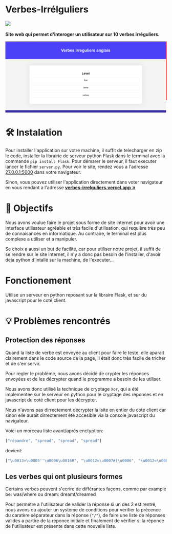 # Verbes-Irrélguliers

<img src="https://skillicons.dev/icons?i=py,flask,js,html,css&perline=12">

**Site web qui permet d'interoger un utilisateur sur 10 verbes irréguliers.**


![](./assets/image.png)


# 🛠️ Instalation

Pour installer l'application sur votre machine, il suffit de telecharger en zip le code, installer la librairie de serveur python Flask dans le terminal avec la commande `pip install Flask`.
Pour démarer le serveur, il faut executer lancer le fichier `server.py`. Pour voir le site, rendez vous a l'adresse [27.0.0.1:5000](27.0.0.1:5000) dans votre navigateur.

Sinon, vous pouvez utiliser l'application directement dans voter navigateur en vous rendant a l'adresse **<a href="https://verbes-irrelguliers.vercel.app/" target="_blank">verbes-irrelguliers.vercel.app ↗️</a>**


# 🎯 Objectifs

Nous avons voulue faire le projet sous forme de site internet pour avoir une interface utilisateur agréable et très facile d'utilisation, qui requière très peu de connaisances en informatique. Au contraire, le terminal est plus complexe a utiliser et a manipuler.

Se choix a aussi un but de facilité, car pour utiliser notre projet, il suffit de se rendre sur le site internet, il n'y a donc pas besoin de l'installer, d'avoir deja python d'intallé sur la machine, de l'executer...


# Fonctionement

Utilise un serveur en python reposant sur la libraire Flask, et sur du javascript pour le coté client.

# 💡 Problèmes rencontrés

## Protection des réponses
Quand la liste de verbe est envoyée au client pour faire le teste, elle aparait clairement dans le code source de la page, il était donc très facile de tricher et de s'en servir.

Pour regler le problème, nous avons décidé de crypter les réponces envoyées et de les décrypter quand le programme a besoin de les utiliser. 

Nous avons donc utilisé la technique de cryptage `Xor`, qui a été implementée sur le serveur en python pour le cryptage des réponses et en javascript du coté client pour les décrypter.

Nous n'avons pas dirrectement décrypter la lsite en entier du coté client car sinon elle aurait dirrectement été accesible via la console javascript du navigateur.

Voici un morceau liste avant/après enctyption:


```js
["répandre", "spread", "spread", "spread"]
```

devient: 

```js
["\u0013¤\u0005''\u0006\u0016R", "\u0012=\u0007#(\u0006", "\u0012=\u0007#(\u0006", "\u0012=\u0007#(\u0006"]
```

## Les verbes qui ont plusieurs formes

Certains verbes peuvent s'ecrire de  différantes façons, comme par example be: was/where ou dream: dreamt/dreamed

Pour permetre a l'utilisateur de valider la réponse si un des 2 est rentré, nous avons du ajouter un systeme de conditions pour verifier la précence du caratère séparateur dans la réponse (`"/"`), de faire une liste de réponses valides a partire de la réponce initiale et finalement de vérifier si la réponce de l'utilisateur est présente dans cette nouvelle liste. 